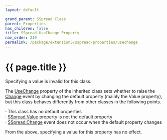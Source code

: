 ```yaml
---
layout: default

grand_parent: SSpread Class
parent: Properties
has_children: false
title: SSpread.UseChange Property
nav_order: 219
permalink: /package/extension5/sspread/properties/usechange
---
```

# {{ page.title }}
 
Specifying a value is invalid for this class.

The <a href="/package/system/netobject/properties/usechange">UseChange</a> property of the inherited class sets whether to raise the <a href="/package/system/netobject/events/change">Change</a> event by changing the default property (mainly the Value property), but this class behaves differently from other classes in the following points.

· This class has no default properties<br>
· <a href="/package/extension5/sspread/properties/value">SSpread.Value</a> property is not the default property<br>
· <a href="/package/extension5/sspread/events/change">SSpread.Change</a> event does not occur when the default property changes

From the above, specifying a value for this property has no effect.
